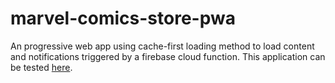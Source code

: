 
# marvel-comics-store-pwa

An progressive web app using cache-first loading method to load content and notifications triggered by a firebase cloud function. This application can be tested [here](https://marvel-commics-store.firebaseapp.com/#characters-content).